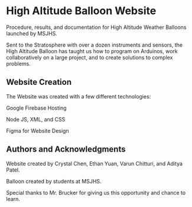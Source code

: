 # High Altitude Balloon Website

Procedure, results, and documentation for High Altitude Weather Balloons launched by MSJHS.
 

Sent to the Stratosphere with over a dozen instruments and sensors, the High Altitude Balloon has taught us how to program on Arduinos, work collaboratively on a large project, and to create solutions to complex problems. 

## Website Creation

The Website was created with a few different technologies:

Google Firebase Hosting

Node JS, XML, and CSS 

Figma for Website Design

## Authors and Acknowledgments

Website created by Crystal Chen, Ethan Yuan, Varun Chitturi, and Aditya Patel.

Balloon created by students at MSJHS.

Special thanks to Mr. Brucker for giving us this opportunity and chance to learn.
